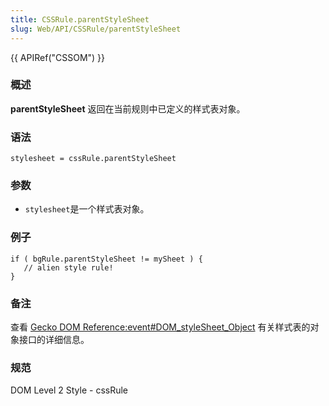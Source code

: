 ```yaml
---
title: CSSRule.parentStyleSheet
slug: Web/API/CSSRule/parentStyleSheet
---
```


{{ APIRef("CSSOM") }}

### 概述

**parentStyleSheet** 返回在当前规则中已定义的样式表对象。

### 语法

```plain
stylesheet = cssRule.parentStyleSheet
```

### 参数

- `stylesheet`是一个样式表对象。

### 例子

```plain
if ( bgRule.parentStyleSheet != mySheet ) {
   // alien style rule!
}
```

### 备注

查看 [Gecko DOM Reference:event#DOM_styleSheet_Object](en/Gecko_DOM_Reference/event#DOM_styleSheet_Object) 有关样式表的对象接口的详细信息。

### 规范

DOM Level 2 Style - cssRule
